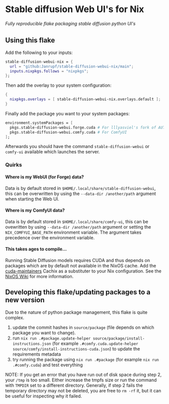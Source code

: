 # Stable diffusion Web UI's for Nix

###### Fully reproducible flake packaging stable diffusion python UI's

## Using this flake

Add the following to your inputs:
```nix
stable-diffusion-webui-nix = {
  url = "github:Janrupf/stable-diffusion-webui-nix/main";
  inputs.nixpkgs.follows = "nixpkgs";
};
```

Then add the overlay to your system configuration:
```nix
{ 
  nixpkgs.overlays = [ stable-diffusion-webui-nix.overlays.default ];
}
```

Finally add the package you want to your system packages:

```nix
environment.systemPackages = [
  pkgs.stable-diffusion-webui.forge.cuda # For lllyasviel's fork of AUTOMATIC1111 WebUI
  pkgs.stable-diffusion-webui.comfy.cuda # For ComfyUI
];
```

Afterwards you should have the command `stable-diffusion-webui` or `comfy-ui`
available which launches the server.

### Quirks

#### Where is my WebUI (for Forge) data?

Data is by default stored in `$HOME/.local/share/stable-diffusion-webui`, this can be
overwritten by using the `--data-dir /another/path` argument when starting the Web UI.

#### Where is my ComfyUI data?

Data is by default stored in `$HOME/.local/share/comfy-ui`, this can be ovewritten
by using `--data-dir /another/path` argument or setting the `NIX_COMFYUI_BASE_PATH`
environment variable. The argument takes precedence over the environment variable.

#### This takes ages to compile...

Running Stable Diffusion models requires CUDA and thus depends on packages which are
by default not available in the NixOS cache. Add the 
[cuda-maintainers](https://app.cachix.org/cache/cuda-maintainers) Cachix as a 
substituter to your Nix configuration. See the 
[NixOS Wiki](https://nixos.wiki/wiki/CUDA) for more information.

## Developing this flake/updating packages to a new version

Due to the nature of python package management, this flake is quite complex.

1. update the commit hashes in `source/package` (file depends on which package you want to change).
2. run `nix run .#package.update-helper source/package/install-instructions.json`
   (for example `.#comfy.cuda.update-helper source/comfy/install-instructions-cuda.json`)
   to update the requirements metadata
3. try running the package using `nix run .#package` (for example `nix run .#comfy.cuda`) and test everything

NOTE: If you get an error that you have run out of disk space during step 2, your 
`/tmp` is too small. Either increase the tmpfs size or run the command with `TMPDIR` 
set to a different directory. Generally, if step 2 fails the temporary directory 
may not be deleted, you are free to `rm -rf` it, but it can be useful for inspecting
why it failed.
